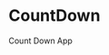 # CountDown
 Count Down App
     
            
                                                         
                                                                         
                                                                       
                                                                 
                                                      
                                     
                      
                   
    
 
   
